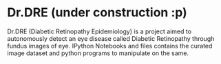 # Dr.DRE (under construction :p)
Dr.DRE (Diabetic Retinopathy Epidemiology) is a project aimed to autonomously detect an eye disease called Diabetic Retinopathy through fundus images of eye.
IPython Notebooks and files contains the curated image dataset and python programs to manipulate on the same.
